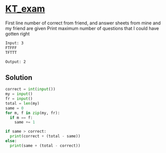 # [KT_exam](https://open.kattis.com/problems/exam)

First line number of correct from friend, and answer sheets from mine and my friend are given
Print maximum number of questions that I could have gotten right

```txt
Input: 3
FTFFF
TFTTT

Output: 2
```

## Solution

```py
correct = int(input())
my = input()
fr = input()
total = len(my)
same = 0
for m, f in zip(my, fr):
  if m == f:
    same += 1

if same > correct:
  print(correct + (total - same))
else:
  print(same + (total - correct))
```
